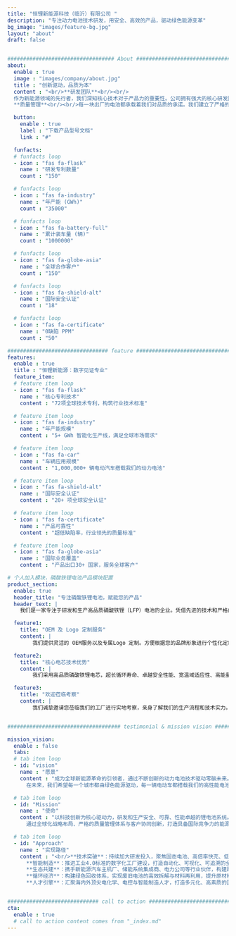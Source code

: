 ```yaml
---
title: "恒锂新能源科技（临沂）有限公司 "
description: "专注动力电池技术研发，用安全、高效的产品，驱动绿色能源变革"
bg_image: "images/feature-bg.jpg"
layout: "about"
draft: false


################################## About #####################################
about:
  enable : true
  image : "images/company/about.jpg"
  title : "创新驱动，品质为本"
  content : "<br/>**研发团队**<br/><br/>
  作为新能源领域的先行者，我们深知核心技术对于产品力的重要性。公司拥有强大的核心研发团队，汇聚行业顶尖专家，致力于锂电池前沿技术的探索与创新。我们凭借自主知识产权和多项专利技术，确保产品始终走在行业前沿<br/><br/>
  **质量管理**<br/><br/>每一块出厂的电池都承载着我们对品质的承诺。我们建立了严格的质量管理体系，从原材料采购、电芯筛选到生产组装，再到出厂前的多重检测，每一步都精益求精，确保为您提供性能卓越、安全可靠的高品质电池产品。"

  button:
    enable : true
    label : "下载产品型号文档"
    link : "#"

  funfacts:
  # funfacts loop
  - icon : "fas fa-flask"
    name : "研发专利数量"
    count : "150"

  # funfacts loop
  - icon : "fas fa-industry"
    name : "年产能 (GWh)"
    count : "35000"

  # funfacts loop
  - icon : "fas fa-battery-full"
    name : "累计装车量 (辆)"
    count : "1000000"

  # funfacts loop
  - icon : "fas fa-globe-asia"
    name : "全球合作客户"
    count : "150"

  # funfacts loop
  - icon : "fas fa-shield-alt"
    name : "国际安全认证"
    count : "18"

  # funfacts loop
  - icon : "fas fa-certificate"
    name : "0缺陷 PPM"
    count : "50"

################################ feature #####################################
features:
  enable : true
  title : "恒锂新能源：数字见证专业"
  feature_item:
  # feature item loop
  - icon : "fas fa-flask"
    name : "核心专利技术"
    content : "72项全球技术专利，构筑行业技术标准"

  # feature item loop
  - icon : "fas fa-industry"
    name : "年产能规模"
    content : "5+ GWh 智能化生产线，满足全球市场需求"

  # feature item loop
  - icon : "fas fa-car"
    name : "车辆应用规模"
    content : "1,000,000+ 辆电动汽车搭载我们的动力电池"

  # feature item loop
  - icon : "fas fa-shield-alt"
    name : "国际安全认证"
    content : "20+ 项全球安全认证"

  # feature item loop
  - icon : "fas fa-certificate"
    name : "产品可靠性"
    content : "超低缺陷率，行业领先的质量标准"

  # feature item loop
  - icon : "fas fa-globe-asia"
    name : "国际业务覆盖"
    content : "产品出口30+ 国家，服务全球客户"

# 个人加入模块，磷酸铁锂电池产品模块配置
product_section:
  enable: true
  header_title: "专注磷酸铁锂电池，赋能您的产品"
  header_text: |
    我们是一家专注于研发和生产高品质磷酸铁锂（LFP）电池的企业。凭借先进的技术和严格的质量控制体系，我们致力于为各行业客户提供安全、可靠、长寿命的能源解决方案。

  feature1:
    title: "OEM 及 Logo 定制服务"
    content: |
        我们提供灵活的 OEM服务以及专属Logo 定制。方便根据您的品牌形象进行个性化定制。

  feature2:
    title: "核心电芯技术优势"
    content: |
        我们采用高品质磷酸铁锂电芯，超长循环寿命、卓越安全性能、宽温域适应性、高能量密度。

  feature3:
    title: "欢迎莅临考察"
    content: |
        我们诚挚邀请您莅临我们的工厂进行实地考察，亲身了解我们的生产流程和技术实力。


#################################### testimonial & mission vision #######################################

mission_vision:
  enable : false
  tabs:
  # tab item loop
  - id: "vision"
    name : "愿景"
    content : "成为全球新能源革命的引领者，通过不断创新的动力电池技术驱动零碳未来。我们立志打造一个绿色、智能、高效的能源世界，不仅为电动交通和智慧储能提供核心动力，更为地球生态修复和人类文明的可持续发展贡献力量。  
      在未来，我们希望每一个城市都由绿色能源驱动，每一辆电动车都搭载我们的高性能电池，每一个家庭都能接入安全、清洁、智能的储能系统。我们将以全球视野、技术为本，走在能源变革的前沿，推动从化石能源向可再生能源的深度转型，最终实现人类与自然的和谐共生。"

  # tab item loop
  - id: "Mission"
    name : "使命"
    content : "以科技创新为核心驱动力，研发和生产安全、可靠、性能卓越的锂电池系统。我们致力于为新能源汽车、工业储能、家庭储能等多元化场景提供高效、智能、绿色的能源解决方案。  
      通过全球化战略布局、严格的质量管理体系与客户协同创新，打造具备国际竞争力的能源品牌，助力交通电动化、能源低碳化、电网智能化的全球升级进程。我们的使命不仅是提供电力，更是推动世界向更环保、更可持续的方向前进。"

  # tab item loop
  - id: "Approach"
    name : "实现路径"
    content : "<br/>**技术突破**：持续加大研发投入，聚焦固态电池、高倍率快充、低温启动、热管理系统等关键技术，实现能量密度与安全性的双重跃升。<br>
      **智能制造**：推进工业4.0标准的数字化工厂建设，打造自动化、可视化、可追溯的全流程智能生产体系，从源头保障产品一致性与卓越品质。<br>
      **生态共建**：携手新能源汽车主机厂、储能系统集成商、电力公司等行业伙伴，构建跨产业协同的闭环生态链，推动产业共赢和技术融合发展。<br>
      **循环经济**：构建绿色回收体系，实现废旧电池的高效拆解与材料再利用，提升原材料利用率至95%以上，降低资源消耗，践行可持续发展承诺。<br>
      **人才引擎**：汇聚海内外顶尖电化学、电控与智能制造人才，打造多元化、高素质的国际化团队，通过持续激励与技术交流，保持创新活力与行业领先地位。"


############################# call to action #################################
cta:
  enable : true
  # call to action content comes from "_index.md"
---
```


